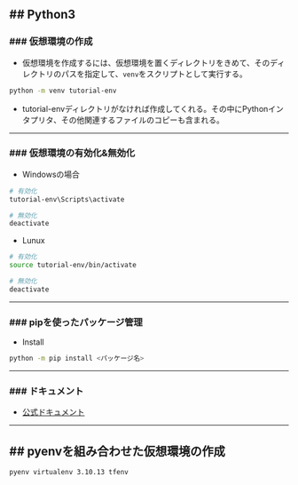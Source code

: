## ## Python3
### ### 仮想環境の作成
- 仮想環境を作成するには、仮想環境を置くディレクトリをきめて、そのディレクトリのパスを指定して、`venv`をスクリプトとして実行する。
```sh
python -m venv tutorial-env
```
- tutorial-envディレクトリがなければ作成してくれる。その中にPythonインタプリタ、その他関連するファイルのコピーも含まれる。

---
### ### 仮想環境の有効化&無効化
- Windowsの場合
```powershell
# 有効化
tutorial-env\Scripts\activate

# 無効化
deactivate
```
- Lunux
```sh
# 有効化
source tutorial-env/bin/activate

# 無効化
deactivate
```

---
### ### pipを使ったパッケージ管理
- Install
```sh
python -m pip install <パッケージ名>
```


---
### ### ドキュメント
- [公式ドキュメント](https://docs.python.org/ja/3.13/tutorial/venv.html)
---
## ## pyenvを組み合わせた仮想環境の作成
```sh
pyenv virtualenv 3.10.13 tfenv
```

